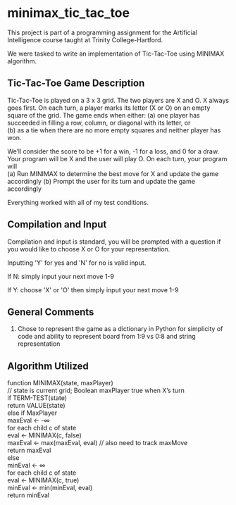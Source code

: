 # minimax_tic_tac_toe

This project is part of a programming assignment for the Artificial Intelligence course taught at Trinity College-Hartford.

We were tasked to write an implementation of Tic-Tac-Toe using MINIMAX algorithm.

## Tic-Tac-Toe Game Description
Tic-Tac-Toe is played on a 3 x 3 grid. The two players are X and O. X always goes first. On each turn, a player
marks its letter (X or O) on an empty square of the grid. The game ends when either:
(a) one player has succeeded in filling a row, column, or diagonal with its letter, or  
(b) as a tie when there are no more empty squares and neither player has won.  


We’ll consider the score to be +1 for a win, -1 for a loss, and 0 for a draw.
Your program will be X and the user will play O. On each turn, your program will  
(a) Run MINIMAX to determine the best move for X and update the game accordingly
(b) Prompt the user for its turn and update the game accordingly

Everything worked with all of my test conditions. 

## Compilation and Input
Compilation and input is standard, you will be prompted with a question if you would like to choose X or O for your representation. 

Inputting 'Y' for yes and 'N' for no is valid input. 

If N: simply input your next move 1-9

If Y: choose 'X' or 'O' then simply input your next move 1-9

## General Comments

1) Chose to represent the game as a dictionary in Python for simplicity of code and ability to represent board from 1:9 vs 0:8 and string representation

## Algorithm Utilized
function MINIMAX(state, maxPlayer)  
// state is current grid; Boolean maxPlayer true when X’s turn  
if TERM-TEST(state)  
 return VALUE(state)  
else if MaxPlayer  
 maxEval ← -∞  
 for each child c of state  
 eval ← MINIMAX(c, false)  
 maxEval ← max(maxEval, eval) // also need to track maxMove  
 return maxEval  
else  
 minEval ← ∞  
 for each child c of state  
 eval ← MINIMAX(c, true)  
 minEval ← min(minEval, eval)  
 return minEval  


